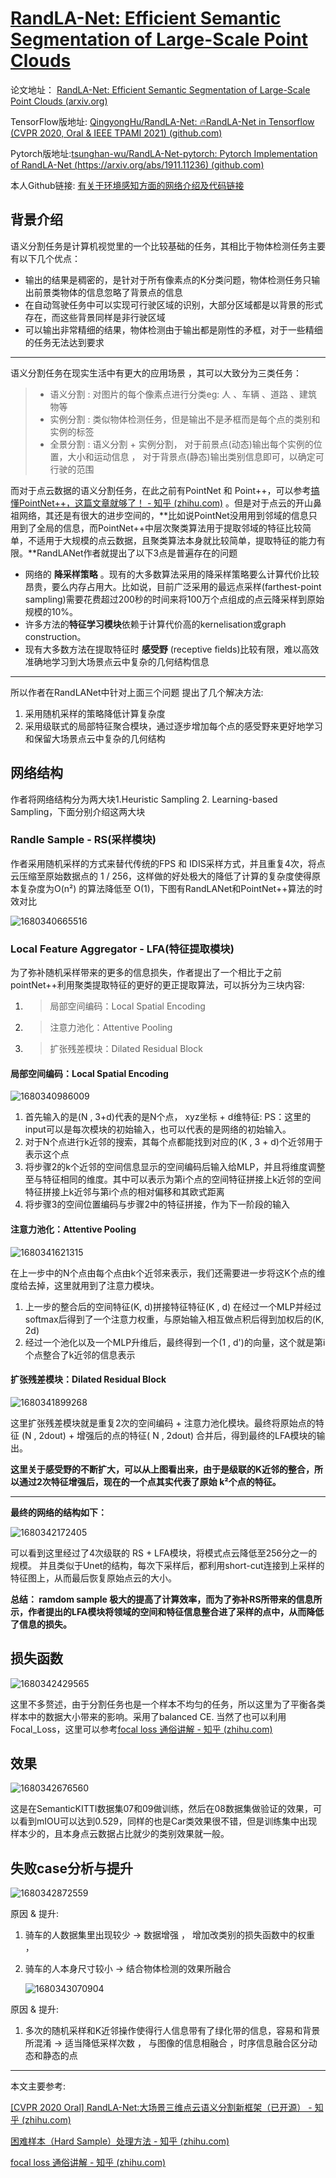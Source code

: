 # [RandLA-Net: Efficient Semantic Segmentation of Large-Scale Point Clouds](https://arxiv.org/abs/1911.11236)

论文地址： [RandLA-Net: Efficient Semantic Segmentation of Large-Scale Point Clouds (arxiv.org)](https://arxiv.org/abs/1911.11236)

TensorFlow版地址: [QingyongHu/RandLA-Net: 🔥RandLA-Net in Tensorflow (CVPR 2020, Oral &amp; IEEE TPAMI 2021) (github.com)](https://github.com/QingyongHu/RandLA-Net)

Pytorch版地址:[tsunghan-wu/RandLA-Net-pytorch: Pytorch Implementation of RandLA-Net (https://arxiv.org/abs/1911.11236) (github.com)](https://github.com/tsunghan-wu/RandLA-Net-pytorch)

本人Github链接: [有关于环境感知方面的网络介绍及代码链接](https://github.com/Victor94-king/ComputerVersion)

## 背景介绍

语义分割任务是计算机视觉里的一个比较基础的任务，其相比于物体检测任务主要有以下几个优点：

* 输出的结果是稠密的，是针对于所有像素点的K分类问题，物体检测任务只输出前景类物体的信息忽略了背景点的信息
* 在自动驾驶任务中可以实现可行驶区域的识别，大部分区域都是以背景的形式存在，而这些背景同样是非行驶区域
* 可以输出非常精细的结果，物体检测由于输出都是刚性的矛框，对于一些精细的任务无法达到要求

---

语义分割任务在现实生活中有更大的应用场景 ，其可以大致分为三类任务：

> * 语义分割 : 对图片的每个像素点进行分类eg: 人 、车辆 、道路 、建筑物等
> * 实例分割 : 类似物体检测任务，但是输出不是矛框而是每个点的类别和实例的标签
> * 全景分割 : 语义分割 + 实例分割， 对于前景点(动态)输出每个实例的位置，大小和运动信息 ， 对于背景点(静态)输出类别信息即可，以确定可行驶的范围

而对于点云数据的语义分割任务，在此之前有PointNet 和 Point++，可以参考[搞懂PointNet++，这篇文章就够了！ - 知乎 (zhihu.com)](https://zhuanlan.zhihu.com/p/266324173) 。但是对于点云的开山鼻祖网络，其还是有很大的进步空间的，**比如说PointNet没用用到邻域的信息只用到了全局的信息，而PointNet++中层次聚类算法用于提取邻域的特征比较简单，不适用于大规模的点云数据，且聚类算法本身就比较简单，提取特征的能力有限。**RandLANet作者就提出了以下3点是普遍存在的问题

* 网络的 **降采样策略** 。现有的大多数算法采用的降采样策略要么计算代价比较昂贵，要么内存占用大。比如说，目前广泛采用的最远点采样(farthest-point sampling)需要花费超过200秒的时间来将100万个点组成的点云降采样到原始规模的10%。
* 许多方法的**特征学习模块**依赖于计算代价高的kernelisation或graph construction。
* 现有大多数方法在提取特征时 **感受野** (receptive fields)比较有限，难以高效准确地学习到大场景点云中复杂的几何结构信息

---

所以作者在RandLANet中针对上面三个问题 提出了几个解决方法:

1. 采用随机采样的策略降低计算复杂度
2. 采用级联式的局部特征聚合模块，通过逐步增加每个点的感受野来更好地学习和保留大场景点云中复杂的几何结构

## 网络结构

作者将网络结构分为两大块1.Heuristic Sampling 2. Learning-based Sampling，下面分别介绍这两大块

### Randle Sample - RS(采样模块)

作者采用随机采样的方式来替代传统的FPS 和 IDIS采样方式，并且重复4次，将点云压缩至原始数据点的 1 / 256，这样做的好处极大的降低了计算的复杂度使得原本复杂度为O(n²) 的算法降低至 O(1)，下图有RandLANet和PointNet++算法的时效对比

![1680340665516](image/RandLA/1680340665516.png)

### Local Feature Aggregator - LFA(特征提取模块)

为了弥补随机采样带来的更多的信息损失，作者提出了一个相比于之前pointNet++利用聚类提取特征的更好的更正提取算法，可以拆分为三块内容:

1. > 局部空间编码：Local Spatial Encoding
   >
2. > 注意力池化：Attentive Pooling
   >
3. > 扩张残差模块：Dilated Residual Block
   >

#### 局部空间编码：Local Spatial Encoding

![1680340986009](image/RandLA/1680340986009.png)

1. 首先输入的是(N , 3+d)代表的是N个点， xyz坐标 + d维特征: PS：这里的input可以是每次模块的初始输入，也可以代表的是网络的初始输入。
2. 对于N个点进行k近邻的搜索，其每个点都能找到对应的(K , 3 + d)个近邻用于表示这个点
3. 将步骤2的k个近邻的空间信息显示的空间编码后输入给MLP，并且将维度调整至与特征相同的维度。其中可以表示为第i个点的空间特征拼接上k近邻的空间特征拼接上k近邻与第i个点的相对偏移和其欧式距离
4. 将步骤3的空间位置编码与步骤2中的特征拼接，作为下一阶段的输入

#### 注意力池化：Attentive Pooling

![1680341621315](image/RandLA/1680341621315.png)

在上一步中的N个点由每个点由k个近邻来表示，我们还需要进一步将这K个点的维度给去掉，这里就用到了注意力模块。

1. 上一步的整合后的空间特征(K, d)拼接特征特征(K , d) 在经过一个MLP并经过softmax后得到了一个注意力权重，与原始输入相互做点积后得到加权后的(K, 2d)
2. 经过一个池化以及一个MLP升维后，最终得到一个(1 , d')的向量，这个就是第i个点整合了k近邻的信息表示

#### 扩张残差模块：Dilated Residual Block

![1680341899268](image/RandLA/1680341899268.png)

这里扩张残差模块就是重复2次的空间编码 + 注意力池化模块。最终将原始点的特征 (N , 2dout) + 增强后的点的特征( N , 2dout) 合并后，得到最终的LFA模块的输出。

**这里关于感受野的不断扩大，可以从上图看出来，由于是级联的K近邻的整合，所以通过2次特征增强后，现在的一个点其实代表了原始 k²个点的特征。**

---

**最终的网络的结构如下：**

![1680342172405](image/RandLA/1680342172405.png)

可以看到这里经过了4次级联的 RS + LFA模块，将模式点云降低至256分之一的规模。 并且类似于Unet的结构，每次下采样后，都利用short-cut连接到上采样的特征图上，从而最后恢复原始点云的大小。

**总结： ramdom sample 极大的提高了计算效率，而为了弥补RS所带来的信息所示，作者提出的LFA模块将领域的空间和特征信息整合进了采样的点中，从而降低了信息的损失。**

## 损失函数

![1680342429565](image/RandLA/1680342429565.png)

这里不多赘述，由于分割任务也是一个样本不均匀的任务，所以这里为了平衡各类样本中的数据大小带来的影响。采用了balanced CE. 当然了也可以利用Focal_Loss，这里可以参考[focal loss 通俗讲解 - 知乎 (zhihu.com)](https://zhuanlan.zhihu.com/p/266023273)

## 效果

![1680342676560](image/RandLA/1680342676560.png)

这是在SemanticKITTI数据集07和09做训练，然后在08数据集做验证的效果，可以看到mIOU可以达到0.529，同样的也是Car类效果很不错，但是训练集中出现样本少的，且本身点云数据占比就少的类别效果就一般。

## 失败case分析与提升

![1680342872559](image/RandLA/1680342872559.png)

原因 & 提升:

1. 骑车的人数据集里出现较少 -> 数据增强 ， 增加改类别的损失函数中的权重 ，
2. 骑车的人本身尺寸较小 -> 结合物体检测的效果所融合

   ![1680343070904](image/RandLA/1680343070904.png)

原因 & 提升:

1. 多次的随机采样和K近邻操作使得行人信息带有了绿化带的信息，容易和背景所混淆 -> 适当降低采样次数 ， 与图像的信息相融合 ，时序信息融合区分动态和静态的点

---

本文主要参考:

[[CVPR 2020 Oral] RandLA-Net:大场景三维点云语义分割新框架（已开源） - 知乎 (zhihu.com)](https://zhuanlan.zhihu.com/p/105433460)

[困难样本（Hard Sample）处理方法 - 知乎 (zhihu.com)](https://zhuanlan.zhihu.com/p/103477343)

[focal loss 通俗讲解 - 知乎 (zhihu.com)](https://zhuanlan.zhihu.com/p/266023273)
